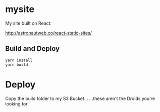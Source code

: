 # mysite

My site built on React:

http://astronautweb.co/react-static-sites/

## Build and Deploy

```
yarn install
yarn build
```

# Deploy

Copy the build folder to my S3 Bucket...
                ...these aren't the Droids you're looking for
